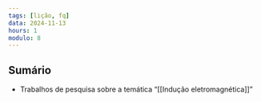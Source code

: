 ```yaml
---
tags: [lição, fq]
data: 2024-11-13
hours: 1
modulo: 8
---
```


## Sumário
- Trabalhos de pesquisa sobre a temática “[[Indução eletromagnética]]”